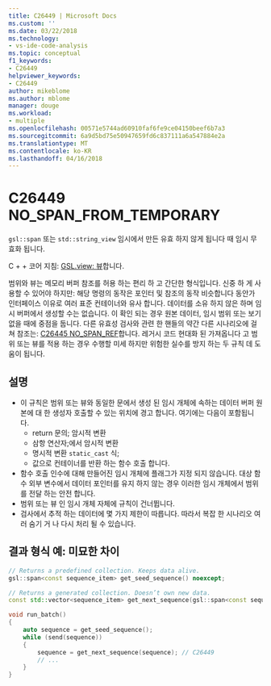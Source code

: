 ```yaml
---
title: C26449 | Microsoft Docs
ms.custom: ''
ms.date: 03/22/2018
ms.technology:
- vs-ide-code-analysis
ms.topic: conceptual
f1_keywords:
- C26449
helpviewer_keywords:
- C26449
author: mikeblome
ms.author: mblome
manager: douge
ms.workload:
- multiple
ms.openlocfilehash: 00571e5744ad60910faf6fe9ce04150beef6b7a3
ms.sourcegitcommit: 6a9d5bd75e50947659fd6c837111a6a547884e2a
ms.translationtype: MT
ms.contentlocale: ko-KR
ms.lasthandoff: 04/16/2018
---
```

# <a name="c26449-nospanfromtemporary"></a>C26449 NO_SPAN_FROM_TEMPORARY

`gsl::span` 또는 `std::string_view` 임시에서 만든 유효 하지 않게 됩니다 때 임시 무효화 됩니다.

C + + 코어 지침: [GSL.view: 뷰](https://github.com/isocpp/CppCoreGuidelines/blob/master/CppCoreGuidelines.md#gslview-views)합니다.

범위와 뷰는 메모리 버퍼 참조를 허용 하는 편리 하 고 간단한 형식입니다. 신중 하 게 사용할 수 있어야 하지만: 해당 명령의 동작은 포인터 및 참조의 동작 비슷합니다 동안가 인터페이스 이유로 여러 표준 컨테이너와 유사 합니다. 데이터를 소유 하지 않은 하며 임시 버퍼에서 생성할 수는 없습니다. 이 확인 되는 경우 원본 데이터, 임시 범위 또는 보기 없을 때에 중점을 둡니다. 다른 유효성 검사와 관련 한 핸들의 약간 다른 시나리오에 걸쳐 참조는: [C26445 NO_SPAN_REF](c26445.md)합니다. 레거시 코드 현대화 된 가져옵니다 고 범위 또는 뷰를 적용 하는 경우 수행할 미세 하지만 위험한 실수를 방지 하는 두 규칙 데 도움이 됩니다.

## <a name="remarks"></a>설명

- 이 규칙은 범위 또는 뷰와 동일한 문에서 생성 된 임시 개체에 속하는 데이터 버퍼 원본에 대 한 생성자 호출할 수 있는 위치에 경고 합니다. 여기에는 다음이 포함됩니다.
  - return 문의; 암시적 변환
  - 삼항 연산자;에서 암시적 변환
  - 명시적 변환 `static_cast` 식;
  - 값으로 컨테이너를 반환 하는 함수 호출 합니다.
- 함수 호출 인수에 대해 만들어진 임시 개체에 플래그가 지정 되지 않습니다. 대상 함수 외부 변수에서 데이터 포인터를 유지 하지 않는 경우 이러한 임시 개체에서 범위를 전달 하는 안전 합니다.
- 범위 또는 뷰 인 임시 개체 자체에 규칙이 건너뜁니다.
- 검사에서 추적 하는 데이터에 몇 가지 제한이 따릅니다. 따라서 복잡 한 시나리오 여러 숨기 거 나 다시 처리 될 수 있습니다.

## <a name="example-subtle-difference-in-result-types"></a>결과 형식 예: 미묘한 차이

```cpp
// Returns a predefined collection. Keeps data alive.
gsl::span<const sequence_item> get_seed_sequence() noexcept;

// Returns a generated collection. Doesn’t own new data.
const std::vector<sequence_item> get_next_sequence(gsl::span<const sequence_item>);

void run_batch()
{
    auto sequence = get_seed_sequence();
    while (send(sequence))
    {
        sequence = get_next_sequence(sequence); // C26449
        // ...
    }
}
```
